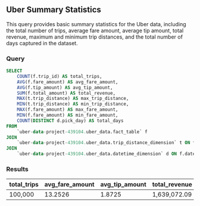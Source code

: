 ## Uber Summary Statistics

This query provides basic summary statistics for the Uber data, including the total number of trips, average fare amount, average tip amount, total revenue, maximum and minimum trip distances, and the total number of days captured in the dataset.

### Query

```sql
SELECT 
    COUNT(f.trip_id) AS total_trips,
    AVG(f.fare_amount) AS avg_fare_amount,
    AVG(f.tip_amount) AS avg_tip_amount,
    SUM(f.total_amount) AS total_revenue,
    MAX(t.trip_distance) AS max_trip_distance,
    MIN(t.trip_distance) AS min_trip_distance,
    MAX(f.fare_amount) AS max_fare_amount,
    MIN(f.fare_amount) AS min_fare_amount,
    COUNT(DISTINCT d.pick_day) AS total_days
FROM 
    `uber-data-project-439104.uber_data.fact_table` f
JOIN 
    `uber-data-project-439104.uber_data.trip_distance_dimension` t ON f.trip_distance_id = t.trip_distance_id
JOIN 
    `uber-data-project-439104.uber_data.datetime_dimension` d ON f.datetime_id = d.datetime_id;
```

### Results
| total_trips | avg_fare_amount | avg_tip_amount | total_revenue  | max_trip_distance | min_trip_distance | max_fare_amount | total_days |
|-------------|-----------------|----------------|----------------|-------------------|-------------------|-----------------|------------|
| 100,000     | 13.2526         | 1.8725         | 1,639,072.09   | 184.4             | 0.0               | 819.5           | 2          |

